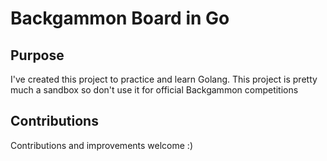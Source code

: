 # Backgammon Board in Go
## Purpose
I've created this project to practice and learn Golang. This project is pretty much a sandbox so don't use it for official Backgammon competitions

## Contributions 
Contributions and improvements welcome :)